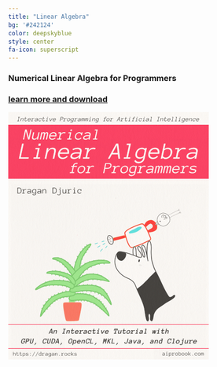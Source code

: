```yaml
---
title: "Linear Algebra"
bg: '#242124'
color: deepskyblue
style: center
fa-icon: superscript
---
```

### Numerical Linear Algebra for Programmers
### [learn more and download](/numerical-linear-algebra-for-programmers)

[![Interactive Programming for Artificial Intelligence series; Numerical Linear Algebra for Programmers: An Interactive Tutorial with GPUs, CUDA, OpenCL, MKL, Java, and Clojure](/img/lafp-cover.png)](/numerical-linear-algebra-for-programmers)
